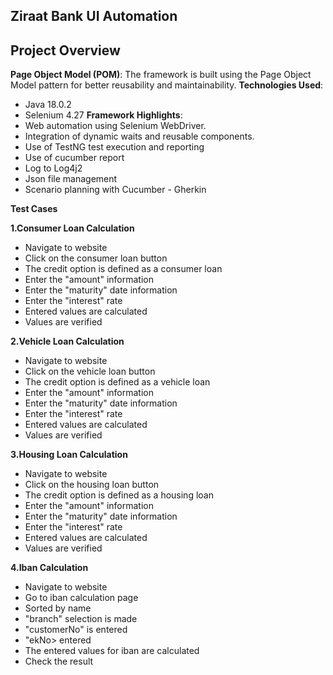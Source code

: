 ## Ziraat Bank UI Automation ##
## Project Overview

 **Page Object Model (POM)**: The framework is built using the Page Object Model pattern for better reusability and maintainability.
 **Technologies Used**:
  - Java 18.0.2
  - Selenium 4.27
 **Framework Highlights**:
  - Web automation using Selenium WebDriver.
  - Integration of dynamic waits and reusable components.
  - Use of TestNG  test execution and reporting
  - Use of cucumber report
  - Log to Log4j2
  - Json file management
  - Scenario planning with Cucumber - Gherkin
    
 **Test Cases**

 **1.Consumer Loan Calculation**
  - Navigate to website
  - Click on the consumer loan button
  - The credit option is defined as a consumer loan
  - Enter the "amount" information
  - Enter the "maturity" date information
  - Enter the "interest" rate
  - Entered values are calculated
  - Values are verified
    
**2.Vehicle Loan Calculation**
  - Navigate to website
  - Click on the vehicle loan button
  - The credit option is defined as a vehicle loan
  - Enter the "amount" information
  - Enter the "maturity" date information
  - Enter the "interest" rate
  - Entered values are calculated
  - Values are verified

**3.Housing Loan Calculation**
 - Navigate to website
 - Click on the housing loan button
 - The credit option is defined as a housing loan
 - Enter the "amount" information
 - Enter the "maturity" date information
 - Enter the "interest" rate
 - Entered values are calculated
 - Values are verified

**4.Iban Calculation**
 - Navigate to website
 - Go to iban calculation page
 - Sorted by name
 - "branch" selection is made
 - "customerNo" is entered
 - "ekNo> entered
 - The entered values for iban are calculated
 - Check the result

